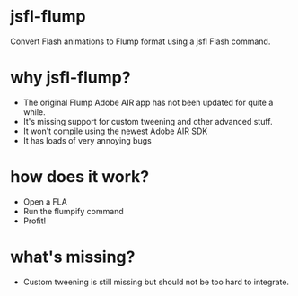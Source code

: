 # jsfl-flump
Convert Flash animations to Flump format using a jsfl Flash command.

# why jsfl-flump?
- The original Flump Adobe AIR app has not been updated for quite a while.
- It's missing support for custom tweening and other advanced stuff. 
- It won't compile using the newest Adobe AIR SDK
- It has loads of very annoying bugs

# how does it work?
- Open a FLA
- Run the flumpify command
- Profit!

# what's missing?
- Custom tweening is still missing but should not be too hard to integrate.
